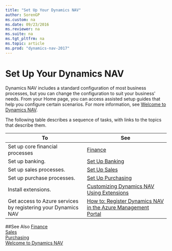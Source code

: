 ```yaml
---
title: "Set Up Your Dynamics NAV"
author: SorenGP
ms.custom: na
ms.date: 09/23/2016
ms.reviewer: na
ms.suite: na
ms.tgt_pltfrm: na
ms.topic: article
ms.prod: "dynamics-nav-2017"
---
```


# Set Up Your Dynamics NAV
Dynamics NAV includes a standard configuration of most business processes, but you can change the configuration to suit your business' needs.
From your Home page, you can access assisted setup guides that help you configure certain scenarios. For more information, see [Welcome to Dynamics NAV](across-get-started.md).  

The following table describes a sequence of tasks, with links to the topics that describe them.

| To                                                                  | See                      |
|---------------------------------------------------------------------|--------------------------|
|Set up core financial processes|[Finance](finance-setup-setup-finance-setup.md)|
|Set up banking.|[Set Up Banking](bank-setup-banking.md)|
|Set up sales processes.|[Set Up Sales](sales-setup-sales.md)|
|Set up purchase processes.|[Set Up Purchasing](purchasing-setup-purchasing.md)|
|Install extensions.|[Customizing Dynamics NAV Using Extensions](ui-extensions.md)|
|Get access to Azure services by registering your Dynamics NAV|[How to: Register Dynamics NAV in the Azure Management Portal](ui-how-register-dynamics-nav-azure.md)|

##See Also
[Finance](finance-setup.md)  
[Sales](sales-manage-sales.md)  
[Purchasing](purchasing-manage-purchasing.md)  
[Welcome to Dynamics NAV](across-get-started.md)  
